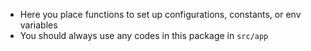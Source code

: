 - Here you place functions to set up configurations, constants, or env variables
- You should always use any codes in this package in `src/app`